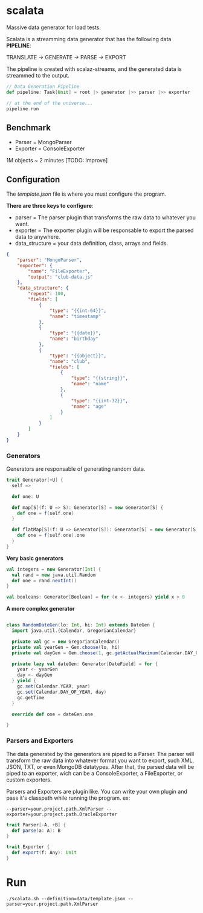 # scalata
Massive data generator for load tests.

Scalata is a streamming data generator that has the following data __PIPELINE__:

TRANSLATE -> GENERATE -> PARSE -> EXPORT

The pipeline is created with scalaz-streams, and the generated data is streammed to the output.

```scala
// Data Generation Pipeline
def pipeline: Task[Unit] = root |> generator |>> parser |>> exporter

// at the end of the universe...
pipeline.run
```

## Benchmark

* Parser = MongoParser
* Exporter = ConsoleExporter

1M objects ~ 2 minutes [TODO: Improve]

## Configuration

The _template.json_ file is where you must configure the program.

__There are three keys to configure__:

* parser = The parser plugin that transforms the raw data to whatever you want.
* exporter = The exporter plugin will be responsable to export the parsed data to anywhere.
* data_structure = your data definition, class, arrays and fields.

```json
{
    "parser": "MongoParser",
    "exporter": {
        "name": "FileExporter",
        "output": "club-data.js"
    },
    "data_structure": {
        "repeat": 100,
        "fields": [
            {
                "type": "{{int-64}}",
                "name": "timestamp"
            },
            {
                "type": "{{date}}",
                "name": "birthday"
            },
            {
                "type": "{{object}}",
                "name": "club",
                "fields": [
                    {
                        "type": "{{string}}",
                        "name": "name"
                    },
                    {
                        "type": "{{int-32}}",
                        "name": "age"
                    }
                ]
            }
        ]
    }
}

```

### Generators ###

Generators are responsable of generating random data. 

```scala
trait Generator[+U] {
  self =>

  def one: U

  def map[S](f: U => S): Generator[S] = new Generator[S] {
    def one = f(self.one)
  }

  def flatMap[S](f: U => Generator[S]): Generator[S] = new Generator[S] {
    def one = f(self.one).one
  }
}
```

__Very basic generators__

```scala
val integers = new Generator[Int] {
  val rand = new java.util.Random
  def one = rand.nextInt()
}

val booleans: Generator[Boolean] = for (x <- integers) yield x > 0

```

__A more complex generator__

```scala

class RandomDateGen(lo: Int, hi: Int) extends DateGen {
  import java.util.{Calendar, GregorianCalendar}

  private val gc = new GregorianCalendar()
  private val yearGen = Gen.choose(lo, hi)
  private val dayGen = Gen.choose(1, gc.getActualMaximum(Calendar.DAY_OF_YEAR))

  private lazy val dateGen: Generator[DateField] = for {
    year <- yearGen
    day <- dayGen
  } yield {
    gc.set(Calendar.YEAR, year)
    gc.set(Calendar.DAY_OF_YEAR, day)
    gc.getTime
  }

  override def one = dateGen.one

}
```

### Parsers and Exporters ###

The data generated by the generators are piped to a Parser. The parser will transform the raw data into whatever format you want to export, such XML, JSON, TXT, or even MongoDB datatypes.
After that, the parsed data will be piped to an exporter, wich can be a ConsoleExporter, a FileExporter, or custom exporters.

Parsers and Exporters are plugin like. You can write your own plugin and pass it's classpath while running the program.
ex:

```
--parser=your.project.path.XmlParser --exporter=your.project.path.OracleExporter
```

```scala
trait Parser[-A, +B] {
  def parse(a: A): B
}
```

```scala
trait Exporter {
  def export(f: Any): Unit
}
```

# Run
```
./scalata.sh --definition=data/template.json --parser=your.project.path.XmlParser
```
